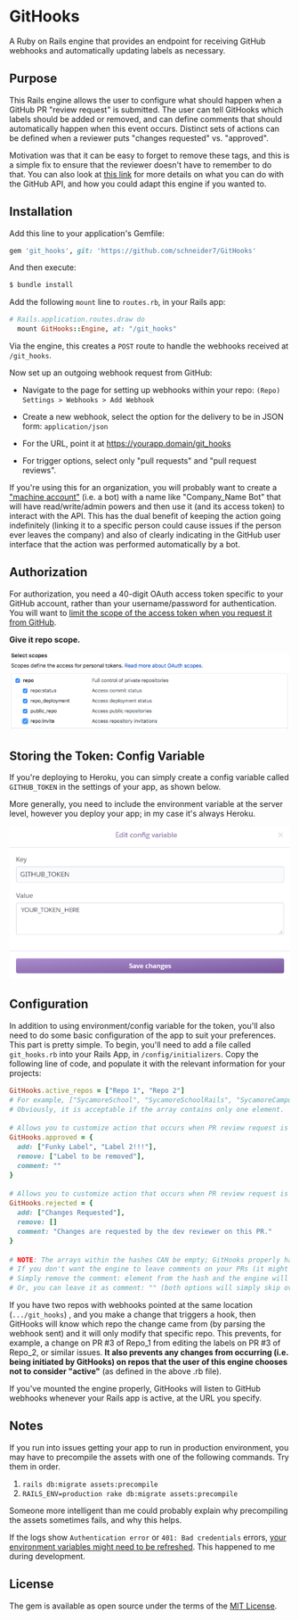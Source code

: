 # GitHooks
A Ruby on Rails engine that provides an endpoint for receiving GitHub webhooks and automatically updating labels as necessary.

## Purpose
This Rails engine allows the user to configure what should happen when a GitHub PR "review request" is submitted. The user can tell GitHooks which labels should be added or removed, and can define comments that should automatically happen when this event occurs. Distinct sets of actions can be defined when a reviewer puts "changes requested" vs. "approved".

Motivation was that it can be easy to forget to remove these tags, and this is a simple fix to ensure that the reviewer doesn't have to remember to do that. You can also look at [this link](https://developer.github.com/v3/activity/events/types) for more details on what you can do with the GitHub API, and how you could adapt this engine if you wanted to.

## Installation
Add this line to your application's Gemfile:

```ruby
gem 'git_hooks', git: 'https://github.com/schneider7/GitHooks'
```

And then execute:
```bash
$ bundle install
```
Add the following `mount` line to `routes.rb`, in your Rails app:

```ruby
# Rails.application.routes.draw do
  mount GitHooks::Engine, at: "/git_hooks"
```

Via the engine, this creates a `POST` route to handle the webhooks received at `/git_hooks`.

Now set up an outgoing webhook request from GitHub:

  - Navigate to the page for setting up webhooks within your repo: `(Repo) Settings > Webhooks > Add Webhook` 

  - Create a new webhook, select the option for the delivery to be in JSON form: `application/json`
  
  - For the URL, point it at https://yourapp.domain/git_hooks
  
  - For trigger options, select only "pull requests" and "pull request reviews". 
    
  If you're using this for an organization, you will probably want to create a ["machine account"](https://developer.github.com/v3/guides/managing-deploy-keys/) (i.e. a bot) with a name like "Company_Name Bot" that will have read/write/admin powers and then use it (and its access token) to interact with the API. This has the dual benefit of keeping the action going indefinitely (linking it to a specific person could cause issues if the person ever leaves the company) and also of clearly indicating in the GitHub user interface that the action was performed automatically by a bot.

## Authorization
  For authorization, you need a 40-digit OAuth access token specific to your GitHub account, rather than your username/password for authentication. You will want to [limit the scope of the access token when you request it from GitHub](https://developer.github.com/apps/building-oauth-apps/understanding-scopes-for-oauth-apps/).

  **Give it repo scope.**
  
  ![Screencap of options](/pat-scope.png)

## Storing the Token: Config Variable
  If you're deploying to Heroku, you can simply create a config variable called `GITHUB_TOKEN` in the settings of your app, as shown below.

  More generally, you need to include the environment variable at the server level, however you deploy your app; in my case it's always Heroku.

  ![Defining GITHUB_TOKEN](/GITHUB_TOKEN.PNG)

## Configuration

In addition to using environment/config variable for the token, you'll also need to do some basic configuration of the app to suit your preferences. This part is pretty simple. To begin, you'll need to add a file called `git_hooks.rb` into your Rails App, in `/config/initializers`. Copy the following line of code, and populate it with the relevant information for your projects:

```ruby
GitHooks.active_repos = ["Repo 1", "Repo 2"]
# For example, ["SycamoreSchool", "SycamoreSchoolRails", "SycamoreCampus"]
# Obviously, it is acceptable if the array contains only one element.

# Allows you to customize action that occurs when PR review request is approved.
GitHooks.approved = {
  add: ["Funky Label", "Label 2!!!"],
  remove: ["Label to be removed"],
  comment: "" 
}

# Allows you to customize action that occurs when PR review request is sent as "changes requested".
GitHooks.rejected = {
  add: ["Changes Requested"],
  remove: []
  comment: "Changes are requested by the dev reviewer on this PR."
}

# NOTE: The arrays within the hashes CAN be empty; GitHooks properly handles empty arrays. 
# If you don't want the engine to leave comments on your PRs (it might get annoying), 
# Simply remove the comment: element from the hash and the engine will skip adding comments.
# Or, you can leave it as comment: "" (both options will simply skip over adding a comment).
```

If you have two repos with webhooks pointed at the same location (`.../git_hooks`) , and you make a change that triggers a hook, then GitHooks will know which repo the change came from (by parsing the webhook sent) and it will only modify that specific repo. This prevents, for example, a change on PR #3 of Repo_1 from editing the labels on PR #3 of Repo_2, or similar issues. **It also prevents any changes from occurring (i.e. being initiated by GitHooks) on repos that the user of this engine chooses not to consider "active"** (as defined in the above .rb file).

If you've mounted the engine properly, GitHooks will listen to GitHub webhooks whenever your Rails app is active, at the URL you specify.

## Notes

If you run into issues getting your app to run in production environment, you may have to precompile the assets with one of the following commands. Try them in order.
1) `rails db:migrate assets:precompile`
2) `RAILS_ENV=production rake db:migrate assets:precompile`

Someone more intelligent than me could probably explain why precompiling the assets sometimes fails, and why this helps.

If the logs show `Authentication error` or `401: Bad credentials` errors, [your environment variables might need to be refreshed](https://stackoverflow.com/questions/29289833/environment-variables-cached-in-rails-config). This happened to me during development.

## License
The gem is available as open source under the terms of the [MIT License](https://opensource.org/licenses/MIT).
